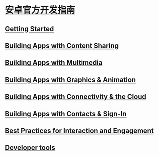 # [安卓官方开发指南](http://developer.android.com/training/index.html)

## [Getting Started](AndroidOfficialDevelopGuild-GettingStarted.md)

## [Building Apps with Content Sharing](AndroidOfficialDevelopGuild-BuildingAppsWithContentSharing.md)

## [Building Apps with Multimedia](AndroidOfficialDevelopGuild-BuildingAppsWithMultimedia.md)

## [Building Apps with Graphics & Animation](AndroidOfficialDevelopGuild-BuildingAppsWithGraphicsAndAnimation.md)

## [Building Apps with Connectivity & the Cloud](AndroidOfficialDevelopGuild-BuildAppWithConnectivity.md)

## [Building Apps with Contacts & Sign-In](AndroidOfficialDevelopGuild-BuildAppWithContactsAndSignIn.md)

## [Best Practices for Interaction and Engagement](AndroidOfficialDevelopGuild-BestPractice4InteractionAndEngagement.md)

## [Developer tools](AndroidOfficialDevelopGuild-Tools.md)
